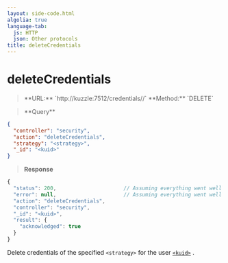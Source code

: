 ```yaml
---
layout: side-code.html
algolia: true
language-tab:
  js: HTTP
  json: Other protocols
title: deleteCredentials
---
```



# deleteCredentials



<blockquote class="js">
<p>
**URL:** `http://kuzzle:7512/credentials/<strategy>/<kuid>`  
**Method:** `DELETE`  
</p>
</blockquote>

<blockquote class="json">
<p>
**Query**
</p>
</blockquote>

```json
{
  "controller": "security",
  "action": "deleteCredentials",
  "strategy": "<strategy>",
  "_id": "<kuid>"
}
```

>**Response**

```javascript
{
  "status": 200,                      // Assuming everything went well
  "error": null,                      // Assuming everything went well
  "action": "deleteCredentials",
  "controller": "security",
  "_id": "<kuid>",
  "result": {
    "acknowledged": true
  }
}
```

Delete credentials of the specified `<strategy>` for the user [`<kuid>`](../guide/#the-kuzzle-user-identifier) .
